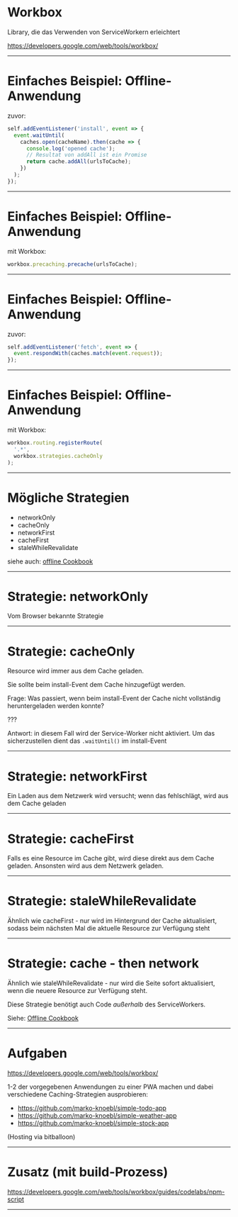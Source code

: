 # Workbox

Library, die das Verwenden von ServiceWorkern erleichtert

https://developers.google.com/web/tools/workbox/

---

# Einfaches Beispiel: Offline-Anwendung

zuvor:

```js
self.addEventListener('install', event => {
  event.waitUntil(
    caches.open(cacheName).then(cache => {
      console.log('opened cache');
      // Resultat von addAll ist ein Promise
      return cache.addAll(urlsToCache);
    })
  );
});
```

---

# Einfaches Beispiel: Offline-Anwendung

mit Workbox:

```js
workbox.precaching.precache(urlsToCache);
```

---

# Einfaches Beispiel: Offline-Anwendung

zuvor:

```js
self.addEventListener('fetch', event => {
  event.respondWith(caches.match(event.request));
});
```

---

# Einfaches Beispiel: Offline-Anwendung

mit Workbox:

```js
workbox.routing.registerRoute(
  '.*',
  workbox.strategies.cacheOnly
);
```

---

# Mögliche Strategien

- networkOnly
- cacheOnly
- networkFirst
- cacheFirst
- staleWhileRevalidate

siehe auch: [offline Cookbook](https://developers.google.com/web/fundamentals/instant-and-offline/offline-cookbook/)

---

# Strategie: networkOnly

Vom Browser bekannte Strategie

---

# Strategie: cacheOnly

Resource wird immer aus dem Cache geladen.

Sie sollte beim install-Event dem Cache hinzugefügt werden.

Frage: Was passiert, wenn beim install-Event der Cache nicht vollständig heruntergeladen werden konnte?

???

Antwort: in diesem Fall wird der Service-Worker nicht aktiviert. Um das sicherzustellen dient das `.waitUntil()` im install-Event

---

# Strategie: networkFirst

Ein Laden aus dem Netzwerk wird versucht; wenn das fehlschlägt, wird aus dem Cache geladen

---

# Strategie: cacheFirst

Falls es eine Resource im Cache gibt, wird diese direkt aus dem Cache geladen. Ansonsten wird aus dem Netzwerk geladen.

---

# Strategie: staleWhileRevalidate

Ähnlich wie cacheFirst - nur wird im Hintergrund der Cache aktualisiert, sodass beim nächsten Mal die aktuelle Resource zur Verfügung steht

---

# Strategie: cache - then network

Ähnlich wie staleWhileRevalidate - nur wird die Seite sofort aktualisiert, wenn die neuere Resource zur Verfügung steht.

Diese Strategie benötigt auch Code _außerhalb_ des ServiceWorkers.

Siehe: [Offline Cookbook](https://jakearchibald.com/2014/offline-cookbook/#cache-then-network)

---

# Aufgaben

https://developers.google.com/web/tools/workbox/

1-2 der vorgegebenen Anwendungen zu einer PWA machen und dabei verschiedene Caching-Strategien ausprobieren:

- https://github.com/marko-knoebl/simple-todo-app
- https://github.com/marko-knoebl/simple-weather-app
- https://github.com/marko-knoebl/simple-stock-app

(Hosting via bitballoon)

---

# Zusatz (mit build-Prozess)

https://developers.google.com/web/tools/workbox/guides/codelabs/npm-script

---
